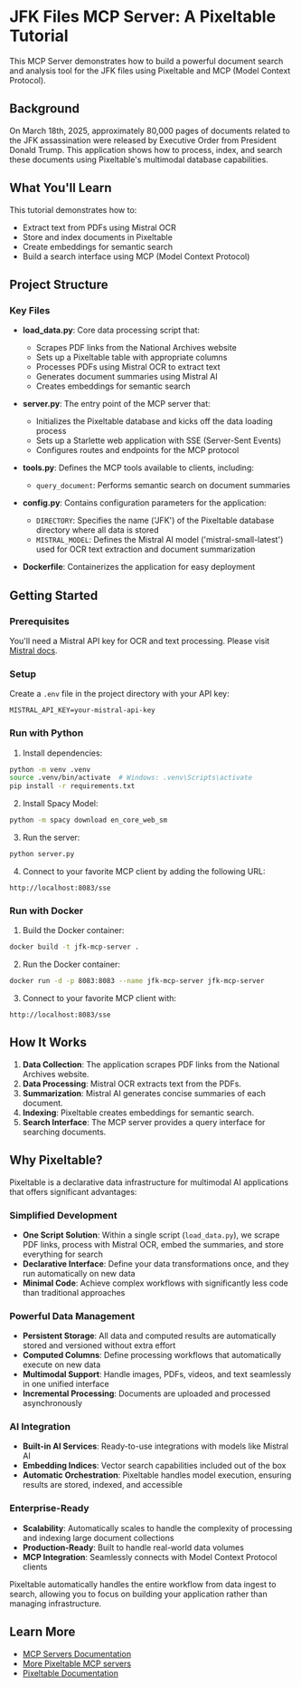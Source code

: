# JFK Files MCP Server: A Pixeltable Tutorial

This MCP Server demonstrates how to build a powerful document search and analysis tool for the JFK files using Pixeltable and MCP (Model Context Protocol).

## Background

On March 18th, 2025, approximately 80,000 pages of documents related to the JFK assassination were released by Executive Order from President Donald Trump. This application shows how to process, index, and search these documents using Pixeltable's multimodal database capabilities.

## What You'll Learn

This tutorial demonstrates how to:
- Extract text from PDFs using Mistral OCR
- Store and index documents in Pixeltable
- Create embeddings for semantic search
- Build a search interface using MCP (Model Context Protocol)

## Project Structure

### Key Files

- **load_data.py**: Core data processing script that:
  - Scrapes PDF links from the National Archives website
  - Sets up a Pixeltable table with appropriate columns
  - Processes PDFs using Mistral OCR to extract text
  - Generates document summaries using Mistral AI
  - Creates embeddings for semantic search

- **server.py**: The entry point of the MCP server that:
  - Initializes the Pixeltable database and kicks off the data loading process
  - Sets up a Starlette web application with SSE (Server-Sent Events)
  - Configures routes and endpoints for the MCP protocol

- **tools.py**: Defines the MCP tools available to clients, including:
  - `query_document`: Performs semantic search on document summaries

- **config.py**: Contains configuration parameters for the application:
  - `DIRECTORY`: Specifies the name ('JFK') of the Pixeltable database directory where all data is stored 
  - `MISTRAL_MODEL`: Defines the Mistral AI model ('mistral-small-latest') used for OCR text extraction and document summarization

- **Dockerfile**: Containerizes the application for easy deployment

## Getting Started

### Prerequisites

You'll need a Mistral API key for OCR and text processing. Please visit [Mistral docs](https://docs.mistral.ai/getting-started/quickstart/).

### Setup

Create a `.env` file in the project directory with your API key:
```
MISTRAL_API_KEY=your-mistral-api-key
```

### Run with Python

1. Install dependencies:
```bash
python -m venv .venv
source .venv/bin/activate  # Windows: .venv\Scripts\activate
pip install -r requirements.txt
```

2. Install Spacy Model:
```bash
python -m spacy download en_core_web_sm
```

3. Run the server:
```bash
python server.py
```

4. Connect to your favorite MCP client by adding the following URL:
```
http://localhost:8083/sse
```

### Run with Docker

1. Build the Docker container:
```bash
docker build -t jfk-mcp-server .
```

2. Run the Docker container:
```bash
docker run -d -p 8083:8083 --name jfk-mcp-server jfk-mcp-server
```

3. Connect to your favorite MCP client with:
```
http://localhost:8083/sse
```

## How It Works

1. **Data Collection**: The application scrapes PDF links from the National Archives website.
2. **Data Processing**: Mistral OCR extracts text from the PDFs.
3. **Summarization**: Mistral AI generates concise summaries of each document.
4. **Indexing**: Pixeltable creates embeddings for semantic search.
5. **Search Interface**: The MCP server provides a query interface for searching documents.

## Why Pixeltable?

Pixeltable is a declarative data infrastructure for multimodal AI applications that offers significant advantages:

### Simplified Development
- **One Script Solution**: Within a single script (`load_data.py`), we scrape PDF links, process with Mistral OCR, embed the summaries, and store everything for search
- **Declarative Interface**: Define your data transformations once, and they run automatically on new data
- **Minimal Code**: Achieve complex workflows with significantly less code than traditional approaches

### Powerful Data Management
- **Persistent Storage**: All data and computed results are automatically stored and versioned without extra effort
- **Computed Columns**: Define processing workflows that automatically execute on new data
- **Multimodal Support**: Handle images, PDFs, videos, and text seamlessly in one unified interface
- **Incremental Processing**: Documents are uploaded and processed asynchronously

### AI Integration
- **Built-in AI Services**: Ready-to-use integrations with models like Mistral AI
- **Embedding Indices**: Vector search capabilities included out of the box
- **Automatic Orchestration**: Pixeltable handles model execution, ensuring results are stored, indexed, and accessible

### Enterprise-Ready
- **Scalability**: Automatically scales to handle the complexity of processing and indexing large document collections
- **Production-Ready**: Built to handle real-world data volumes
- **MCP Integration**: Seamlessly connects with Model Context Protocol clients

Pixeltable automatically handles the entire workflow from data ingest to search, allowing you to focus on building your application rather than managing infrastructure.

## Learn More

- [MCP Servers Documentation](https://docs.pixeltable.com/docs/cookbooks/mcp/overview)
- [More Pixeltable MCP servers](https://github.com/pixeltable/mcp-server-pixeltable)
- [Pixeltable Documentation](https://docs.pixeltable.com/)
